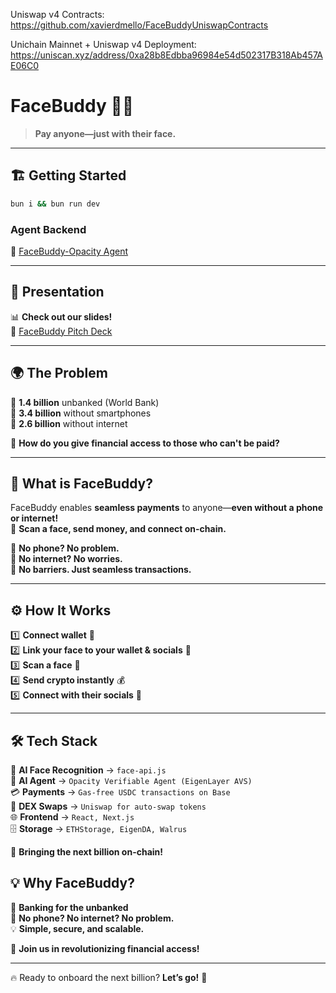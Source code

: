 Uniswap v4 Contracts: https://github.com/xavierdmello/FaceBuddyUniswapContracts

Unichain Mainnet + Uniswap v4 Deployment: https://uniscan.xyz/address/0xa28b8Edbba96984e54d502317B318Ab457AE06C0
# **FaceBuddy** 🤖💸  
> **Pay anyone—just with their face.**  

---

## 🏗 **Getting Started**  
```sh
bun i && bun run dev
```

### **Agent Backend**  
🔗 [FaceBuddy-Opacity Agent](https://github.com/WilliamUW/facebuddy-opacity-agent)  

---

## 🎤 **Presentation**  
📊 **Check out our slides!**  
🔗 [FaceBuddy Pitch Deck](https://docs.google.com/presentation/d/1RVs_foW1B6GwXitRPJlFmM_yVQ9-lM0x9NVgwuXKFlE/edit#slide=id.g3322bda7de7_0_40)  

---

## 🌍 **The Problem**  
📌 **1.4 billion** unbanked (World Bank)  
📌 **3.4 billion** without smartphones  
📌 **2.6 billion** without internet  

💭 **How do you give financial access to those who can't be paid?**  

---

## 🚀 **What is FaceBuddy?**  
FaceBuddy enables **seamless payments** to anyone—**even without a phone or internet!**  
📸 **Scan a face, send money, and connect on-chain.**  

🔹 **No phone? No problem.**  
🔹 **No internet? No worries.**  
🔹 **No barriers. Just seamless transactions.**  

---

## ⚙️ **How It Works**  
1️⃣ **Connect wallet** 🔗  
2️⃣ **Link your face to your wallet & socials** 📸  
3️⃣ **Scan a face** 👀  
4️⃣ **Send crypto instantly** 💰  
5️⃣ **Connect with their socials** 🔄  

---

## 🛠 **Tech Stack**  
🤖 **AI Face Recognition** → `face-api.js`  
🧠 **AI Agent** → `Opacity Verifiable Agent (EigenLayer AVS)`  
💳 **Payments** → `Gas-free USDC transactions on Base`  
🔄 **DEX Swaps** → `Uniswap for auto-swap tokens`  
🌐 **Frontend** → `React, Next.js`  
🗄 **Storage** → `ETHStorage, EigenDA, Walrus`  

🚀 **Bringing the next billion on-chain!**  


## 💡 **Why FaceBuddy?**  
🏦 **Banking for the unbanked**  
📶 **No phone? No internet? No problem.**  
💡 **Simple, secure, and scalable.**  

💙 **Join us in revolutionizing financial access!**  

---

🔥 Ready to onboard the next billion? **Let’s go!** 🚀
